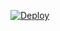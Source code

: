 ﻿[![Deploy](https://www.herokucdn.com/deploy/button.png)](https://dashboard.heroku.com/new?template=https://github.com/hud6r1/wuheyi2.git)
